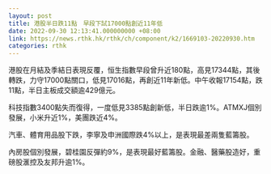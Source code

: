 ```yaml
---
layout: post
title: 港股半日跌11點　早段下試17000點創近11年低
date: 2022-09-30 12:13:41.000000000 +08:00
link: https://news.rthk.hk/rthk/ch/component/k2/1669103-20220930.htm
categories: rthk
---
```


港股在月結及季結日表現反覆，恒生指數早段曾升近180點，高見17344點，其後轉跌，力守17000點關口，低見17016點，再創近11年新低。中午收報17154點，跌11點，半日主板成交額逾429億元。

科技指數3400點失而復得，一度低見3385點創新低，半日跌逾1%。ATMXJ個別發展，小米升近1%，美團跌近4%。

汽車、體育用品股下跌，李寧及申洲國際跌4%以上，是表現最差兩隻藍籌股。

內房股個別發展，碧桂園反彈約9%，是表現最好藍籌股。金融、醫藥股造好，重磅股滙控及友邦升逾1%。
